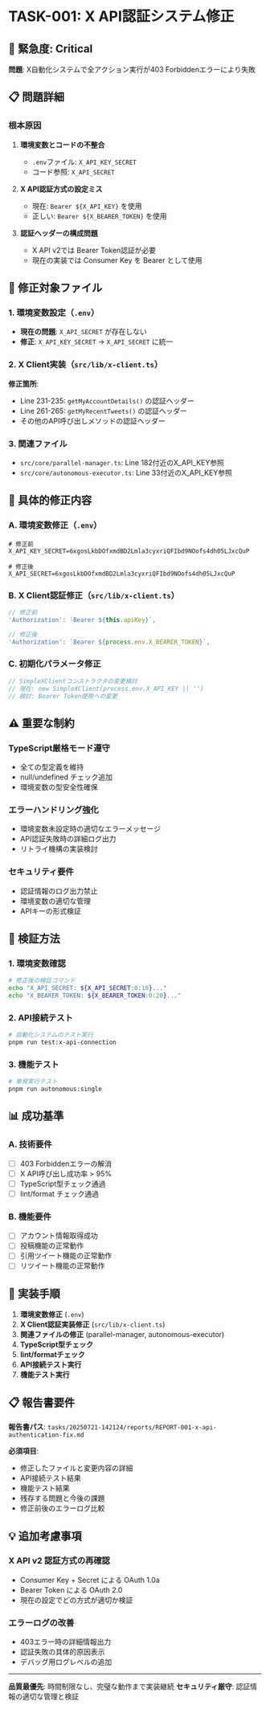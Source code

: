 # TASK-001: X API認証システム修正

## 🚨 緊急度: Critical
**問題**: X自動化システムで全アクション実行が403 Forbiddenエラーにより失敗

## 📋 問題詳細

### 根本原因
1. **環境変数とコードの不整合**
   - `.env`ファイル: `X_API_KEY_SECRET`
   - コード参照: `X_API_SECRET`

2. **X API認証方式の設定ミス**
   - 現在: `Bearer ${X_API_KEY}` を使用
   - 正しい: `Bearer ${X_BEARER_TOKEN}` を使用

3. **認証ヘッダーの構成問題**
   - X API v2では Bearer Token認証が必要
   - 現在の実装では Consumer Key を Bearer として使用

## 🎯 修正対象ファイル

### 1. 環境変数設定（`.env`）
- **現在の問題**: `X_API_SECRET` が存在しない
- **修正**: `X_API_KEY_SECRET` → `X_API_SECRET` に統一

### 2. X Client実装（`src/lib/x-client.ts`）
**修正箇所**:
- Line 231-235: `getMyAccountDetails()` の認証ヘッダー
- Line 261-265: `getMyRecentTweets()` の認証ヘッダー
- その他のAPI呼び出しメソッドの認証ヘッダー

### 3. 関連ファイル
- `src/core/parallel-manager.ts`: Line 182付近のX_API_KEY参照
- `src/core/autonomous-executor.ts`: Line 33付近のX_API_KEY参照

## 🔧 具体的修正内容

### A. 環境変数修正（`.env`）
```env
# 修正前
X_API_KEY_SECRET=6xgosLkbDOfxmdBD2Lmla3cyxriQFIbd9NOofs4dh05LJxcQuP

# 修正後
X_API_SECRET=6xgosLkbDOfxmdBD2Lmla3cyxriQFIbd9NOofs4dh05LJxcQuP
```

### B. X Client認証修正（`src/lib/x-client.ts`）
```typescript
// 修正前
'Authorization': `Bearer ${this.apiKey}`,

// 修正後
'Authorization': `Bearer ${process.env.X_BEARER_TOKEN}`,
```

### C. 初期化パラメータ修正
```typescript
// SimpleXClientコンストラクタの変更検討
// 現在: new SimpleXClient(process.env.X_API_KEY || '')
// 検討: Bearer Token使用への変更
```

## ⚠️ 重要な制約

### TypeScript厳格モード遵守
- 全ての型定義を維持
- null/undefined チェック追加
- 環境変数の型安全性確保

### エラーハンドリング強化
- 環境変数未設定時の適切なエラーメッセージ
- API認証失敗時の詳細ログ出力
- リトライ機構の実装検討

### セキュリティ要件
- 認証情報のログ出力禁止
- 環境変数の適切な管理
- APIキーの形式検証

## 🧪 検証方法

### 1. 環境変数確認
```bash
# 修正後の検証コマンド
echo "X_API_SECRET: ${X_API_SECRET:0:10}..."
echo "X_BEARER_TOKEN: ${X_BEARER_TOKEN:0:20}..."
```

### 2. API接続テスト
```bash
# 自動化システムのテスト実行
pnpm run test:x-api-connection
```

### 3. 機能テスト
```bash
# 単発実行テスト
pnpm run autonomous:single
```

## 📊 成功基準

### A. 技術要件
- [ ] 403 Forbiddenエラーの解消
- [ ] X API呼び出し成功率 > 95%
- [ ] TypeScript型チェック通過
- [ ] lint/format チェック通過

### B. 機能要件
- [ ] アカウント情報取得成功
- [ ] 投稿機能の正常動作
- [ ] 引用ツイート機能の正常動作
- [ ] リツイート機能の正常動作

## 🔄 実装手順

1. **環境変数修正** (`.env`)
2. **X Client認証実装修正** (`src/lib/x-client.ts`)
3. **関連ファイルの修正** (parallel-manager, autonomous-executor)
4. **TypeScript型チェック**
5. **lint/formatチェック**
6. **API接続テスト実行**
7. **機能テスト実行**

## 📋 報告書要件

**報告書パス**: `tasks/20250721-142124/reports/REPORT-001-x-api-authentication-fix.md`

**必須項目**:
- 修正したファイルと変更内容の詳細
- API接続テスト結果
- 機能テスト結果
- 残存する問題と今後の課題
- 修正前後のエラーログ比較

## 💡 追加考慮事項

### X API v2 認証方式の再確認
- Consumer Key + Secret による OAuth 1.0a
- Bearer Token による OAuth 2.0
- 現在の設定でどの方式が適切か検証

### エラーログの改善
- 403エラー時の詳細情報出力
- 認証失敗の具体的原因表示
- デバッグ用ログレベルの追加

---
**品質最優先**: 時間制限なし、完璧な動作まで実装継続
**セキュリティ厳守**: 認証情報の適切な管理と検証
